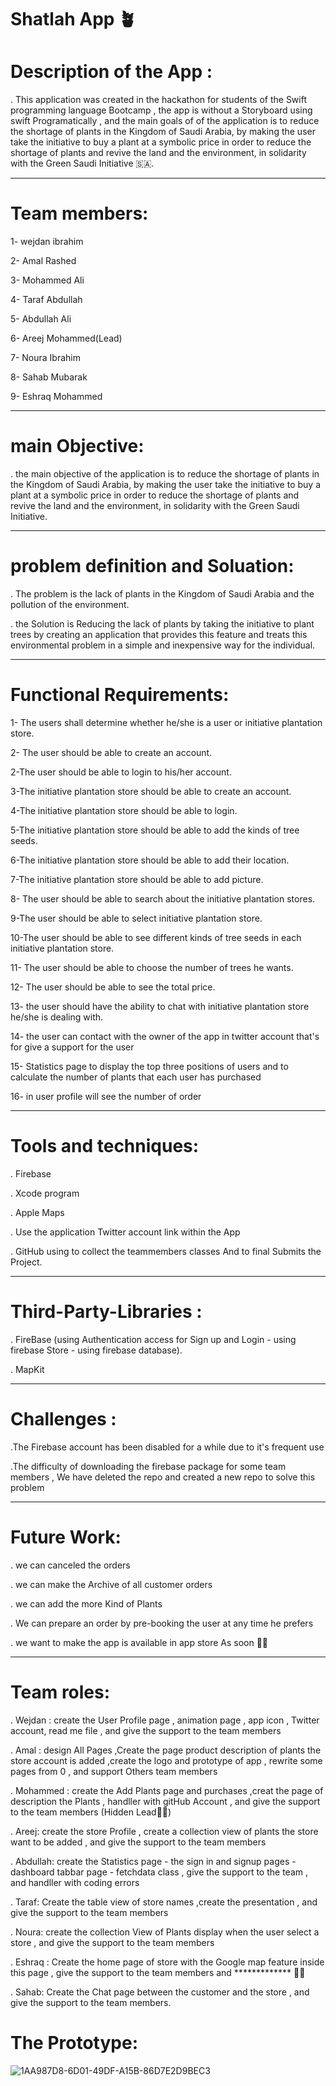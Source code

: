 # Shatlah App 🪴 

# Description of the App :

. This application was created in the hackathon for students of the Swift programming language Bootcamp , the  app is without a Storyboard using swift Programatically  , and the main goals of of the application is to reduce the shortage of plants in the Kingdom of Saudi Arabia, by making the user take the initiative to buy a plant at a symbolic price in order to reduce the shortage of plants and revive the land and the environment, in solidarity with the Green Saudi Initiative 🇸🇦.

--------------------------------------------------------------------------
 # Team members:

1- wejdan ibrahim 

2- Amal Rashed

3- Mohammed Ali

4- Taraf Abdullah

5- Abdullah Ali

6- Areej Mohammed(Lead)

7- Noura Ibrahim

8- Sahab Mubarak

9- Eshraq Mohammed

--------------------------------------------------------------------------
# main Objective:

. the main objective of the application is to reduce the shortage of plants in the Kingdom of Saudi Arabia, by making the user take the initiative to buy a plant at a symbolic price in order to reduce the shortage of plants and revive the land and the environment, in solidarity with the Green Saudi Initiative.

--------------------------------------------------------------------------

# problem definition and Soluation:

. The problem is the lack of plants in the Kingdom of Saudi Arabia and the pollution of the environment.

. the Solution is Reducing the lack of plants by taking the initiative to plant trees by creating an application that provides this feature and treats this environmental problem in a simple and inexpensive way for the individual.

--------------------------------------------------------------------------
# Functional Requirements:

1- The users shall determine whether he/she is a user or initiative plantation store. 

2- The user should be able to create an account. 

2-The user should be able to login to his/her account. 

3-The initiative plantation store should be able to create an account. 

4-The initiative plantation store should be able to login. 

5-The initiative plantation store should be able to add the kinds of tree seeds. 

6-The initiative plantation store should be able to add their location. 

7-The initiative plantation store should be able to add picture. 

8- The user should be able to search about the initiative plantation stores. 

9-The user should be able to select initiative plantation store. 

10-The user should be able to see different kinds of tree seeds in each initiative plantation store. 

11- The user should be able to choose the number of trees he wants. 

12- The user should be able to see the total price. 

13- the user should have the ability to chat with initiative plantation store he/she is dealing with. 

14- the user can contact with the owner of the app in twitter account that's for  give a support for the user 

15- Statistics page to display the top three positions of users and to calculate the number of plants that each user has purchased

16- in user profile will see the number of order  

-------------------------------------------------------------------------

# Tools and techniques:

. Firebase 

. Xcode program

. Apple Maps 

. Use the application Twitter account link within the App

. GitHub using to collect the teammembers classes And to final Submits the Project.

--------------------------------------------------------------------------

# Third-Party-Libraries :

. FireBase (using Authentication access for Sign up and Login - using firebase Store - using firebase database).

. MapKit

--------------------------------------------------------------------------

# Challenges :

.The Firebase account has been disabled for a while due to it's frequent use 

.The difficulty of downloading the firebase package for some team members , We have deleted the repo and created a new repo to solve this problem

--------------------------------------------------------------------------

# Future Work:

. we can canceled the orders 

. we can make the Archive of all customer orders 

. we can add the more Kind of Plants

. We can prepare an order by pre-booking the user at any time he prefers

. we want to make the app is available in app store As soon 💪🏼

--------------------------------------------------------------------------

# Team roles:

. Wejdan : create the User Profile page , animation page , app icon , Twitter account, read me file , and give the support to the team members

. Amal : design All Pages ,Create the page product description of plants the store account is added ,create the logo and prototype of app , rewrite some pages from 0 ,  and support Others team members

. Mohammed : create the Add Plants page and purchases ,creat the page of description the Plants , handller with gitHub Account , and give the support to the team members (Hidden Lead💪🏼)

. Areej: create the store Profile , create a collection view of plants the store want to be added ,  and give the support to the team members

. Abdullah: create the Statistics page - the sign in and signup pages - dashboard tabbar page - fetchdata class , give the support to the team , and handller with coding errors 

. Taraf: Create the table view of store names ,create the  presentation , and give the support to the team members

. Noura: create the collection View of Plants display when the  user select a store , and give the support to the team members

. Eshraq : Create the home page of store with the Google map feature inside this page , give the support to the team members and ************* 🎁🥁

. Sahab: Create the Chat page  between the customer and the store , and give the support to the team members.

# The Prototype:


![1AA987D8-6D01-49DF-A15B-86D7E2D9BEC3](https://user-images.githubusercontent.com/92252951/146664918-6efd09eb-d80f-4bce-b870-004d2e9a7a02.jpeg)




